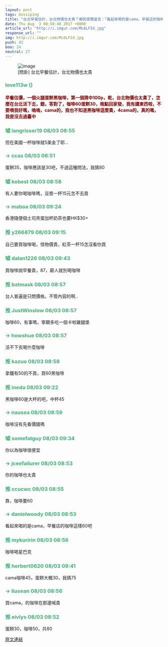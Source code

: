 ```yaml
---
layout: post
tags: Gossiping
title: "台北早餐估計，台北物價也太貴？鄉民感慨留言：「看起來喝的是cama，早餐店的咖啡這樣60吧」。"
date: Thu Aug  3 08:50:48 2017 +0800
article_url: "http://i.imgur.com/ML6LFId.jpg"
response_url: ""
img: http://i.imgur.com/ML6LFId.jpg
push: 42
boo: 24
neutral: 27
---
```


<figure>
<img src="http://i.imgur.com/ML6LFId.jpg" alt="image">
<figcaption>
[問卦] 台北早餐估計，台北物價也太貴
</figcaption>
</figure>



<h3 style="color:MediumSeaGreen;">love113w ()</h3>

<h4 style="color:Maroon;">早餐估價，一個火腿蛋餅黑咖啡，第一個猜中100p，乾，台北物價也太貴了，怎麼在台北活下去，錯，答對了，咖啡60蛋餅30，晚點回家發，我有講東西啦，不要噴我好嗎，嗚嗚，cama的，我也不知道黑咖啡這麼貴，4cama的，真的嗎，我是沒去過臺中</h4>

<h3 style="color:MediumSeaGreen;">噓 langrisser19 08/03 08:55</h3>

<p>但在美國一杯咖啡就5美金了耶...</p>

<h3 style="color:MediumSeaGreen;">→ ccas 08/03 08:51</h3>

<p>蛋餅35，咖啡應該是30吧，不過這種問法，我猜80</p>

<h3 style="color:MediumSeaGreen;">噓 kobest 08/03 08:58</h3>

<p>有人要你喝咖啡嗎，豆漿一杯15元怎不去買</p>

<h3 style="color:MediumSeaGreen;">→ maboa 08/03 09:24</h3>

<p>香港隨便個土司夾蛋加杯奶茶也要HK$30+</p>

<h3 style="color:MediumSeaGreen;">推 y266879 08/03 09:15</h3>

<p>自己要買咖啡喝，怪物價貴，紅茶一杯15怎沒看你買</p>

<h3 style="color:MediumSeaGreen;">噓 dalan1226 08/03 09:43</h3>

<p>買咖啡說早餐貴，87，窮人就別喝咖啡</p>

<h3 style="color:MediumSeaGreen;">推 batmask 08/03 08:57</h3>

<p>台人普遍是只問價格，不管內容的啊..</p>

<h3 style="color:MediumSeaGreen;">推 JustWinslow 08/03 08:57</h3>

<p>咖啡60，有事嗎，寧願多吃一個卡啦雞腿堡</p>

<h3 style="color:MediumSeaGreen;">→ howshue 08/03 08:57</h3>

<p>活不下去喝什麼咖啡</p>

<h3 style="color:MediumSeaGreen;">推 kazuo 08/03 08:58</h3>

<p>拿鐵有50的不買，買60黑咖啡</p>

<h3 style="color:MediumSeaGreen;">推 ineda 08/03 09:22</h3>

<p>黑咖啡60是大杯的吧，中杯45</p>

<h3 style="color:MediumSeaGreen;">→ nausea 08/03 08:59</h3>

<p>咖啡沒有先看價錢嗎</p>

<h3 style="color:MediumSeaGreen;">噓 somefatguy 08/03 09:34</h3>

<p>你以為咖啡很便宜</p>

<h3 style="color:MediumSeaGreen;">→ jceefailurer 08/03 08:53</h3>

<p>你的咖啡也太貴</p>

<h3 style="color:MediumSeaGreen;">推 ccucwc 08/03 08:55</h3>

<p>靠，咖啡要60</p>

<h3 style="color:MediumSeaGreen;">→ danielwoody 08/03 08:53</h3>

<p>看起來喝的是cama，早餐店的咖啡這樣60吧</p>

<h3 style="color:MediumSeaGreen;">推 mykuririn 08/03 08:56</h3>

<p>咖啡喝星巴克</p>

<h3 style="color:MediumSeaGreen;">推 herbert0620 08/03 09:41</h3>

<p>cama咖啡45，蛋餅大概30，我猜75</p>

<h3 style="color:MediumSeaGreen;">→ liusean 08/03 08:56</h3>

<p>買cama，的咖啡在那邊喊貴</p>

<h3 style="color:MediumSeaGreen;">推 eivlys 08/03 08:52</h3>

<p>蛋餅30，咖啡50，共80</p>

<a href = "https://www.ptt.cc/bbs/Gossiping/M.1501721452.A.25C.html">原文連結</a>

